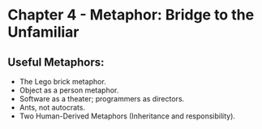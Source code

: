 # Chapter 4 - Metaphor: Bridge to the Unfamiliar

## Useful Metaphors:
- The Lego brick metaphor.
- Object as a person metaphor.
- Software as a theater; programmers as directors.
- Ants, not autocrats.
- Two Human-Derived Metaphors (Inheritance and responsibility).
